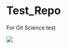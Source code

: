# Test_Repo
For Git Science
test


![](https://www.easylinedrawing.com/wp-content/uploads/2020/07/cloud_drawing_tutorial.png)
